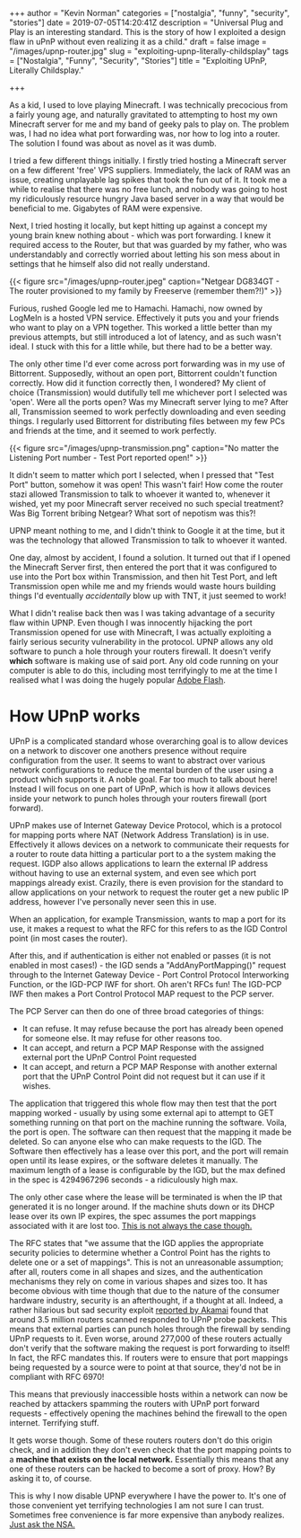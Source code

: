 +++
author = "Kevin Norman"
categories = ["nostalgia", "funny", "security", "stories"]
date = 2019-07-05T14:20:41Z
description = "Universal Plug and Play is an interesting standard. This is the story of how I exploited a design flaw in uPnP without even realizing it as a child."
draft = false
image = "/images/upnp-router.jpg"
slug = "exploiting-upnp-literally-childsplay"
tags = ["Nostalgia", "Funny", "Security", "Stories"]
title = "Exploiting UPnP, Literally Childsplay."

+++

As a kid, I used to love playing Minecraft. I was technically precocious from a fairly young age, and naturally gravitated to attempting to host my own Minecraft server for me and my band of geeky pals to play on. The problem was, I had no idea what port forwarding was, nor how to log into a router. The solution I found was about as novel as it was dumb.

I tried a few different things initially. I firstly tried hosting a Minecraft server on a few different 'free' VPS suppliers. Immediately, the lack of RAM was an issue, creating unplayable lag spikes that took the fun out of it. It took me a while to realise that there was no free lunch, and nobody was going to host my ridiculously resource hungry Java based server in a way that would be beneficial to me. Gigabytes of RAM were expensive.

Next, I tried hosting it locally, but kept hitting up against a concept my young brain knew nothing about - which was port forwarding. I knew it required access to the Router, but that was guarded by my father, who was understandably and correctly worried about letting his son mess about in settings that he himself also did not really understand.

{{< figure src="/images/upnp-router.jpeg" caption="Netgear DG834GT - The router provisioned to my family by Freeserve (remember them?!)" >}}

Furious, rushed Google led me to Hamachi. Hamachi, now owned by LogMeIn is a hosted VPN service. Effectively it puts you and your friends who want to play on a VPN together. This worked a little better than my previous attempts, but still introduced a lot of latency, and as such wasn't ideal. I stuck with this for a little while, but there had to be a better way.

The only other time I'd ever come across port forwarding was in my use of Bittorrent. Supposedly, without an open port, Bittorrent couldn't function correctly. How did it function correctly then, I wondered? My client of choice (Transmission) would dutifully tell me whichever port I selected was 'open'. Were all the ports open? Was my Minecraft server lying to me? After all, Transmission seemed to work perfectly downloading and even seeding things. I regularly used Bittorrent for distributing files between my few PCs and friends at the time, and it seemed to work perfectly.

{{< figure src="/images/upnp-transmission.png" caption="No matter the Listening Port number - Test Port reported open!" >}}

It didn't seem to matter which port I selected, when I pressed that "Test Port" button, somehow it was open! This wasn't fair! How come the router stazi allowed Transmission to talk to whoever it wanted to, whenever it wished, yet my poor Minecraft server received no such special treatment? Was Big Torrent bribing Netgear? What sort of nepotism was this?!

UPNP meant nothing to me, and I didn't think to Google it at the time, but it was the technology that allowed Transmission to talk to whoever it wanted.

One day, almost by accident, I found a solution. It turned out that if I opened the Minecraft Server first, then entered the port that it was configured to use into the Port box within Transmission, and then hit Test Port, and left Transmission open while me and my friends would waste hours building things I'd eventually _accidentally_ blow up with TNT, it just seemed to work!

What I didn't realise back then was I was taking advantage of a security flaw within UPNP. Even though I was innocently hijacking the port Transmission opened for use with Minecraft, I was actually exploiting a fairly serious security vulnerability in the protocol. UPNP allows any old software to punch a hole through your routers firewall. It doesn't verify **which** software is making use of said port. Any old code running on your computer is able to do this, including most terrifyingly to me at the time I realised what I was doing the hugely popular [Adobe Flash](https://www.gnucitizen.org/blog/flash-upnp-attack-faq/).

# How UPnP works

UPnP is a complicated standard whose overarching goal is to allow devices on a network to discover one anothers presence without require configuration from the user. It seems to want to abstract over various network configurations to reduce the mental burden of the user using a product which supports it. A noble goal. Far too much to talk about here! Instead I will focus on one part of UPnP, which is how it allows devices inside your network to punch holes through your routers firewall (port forward).

UPnP makes use of Internet Gateway Device Protocol, which is a protocol for mapping ports where NAT (Network Address Translation) is in use. Effectively it allows devices on a network to communicate their requests for a router to route data hitting a particular port to a the system making the request. IGDP also allows applications to learn the external IP address without having to use an external system, and even see which port mappings already exist. Crazily, there is even provision for the standard to allow applications on your network to request the router get a new public IP address, however I've personally never seen this in use.

When an application, for example Transmission, wants to map a port for its use, it makes a request to what the RFC for this refers to as the IGD Control point (in most cases the router).

After this, and if authentication is either not enabled or passes (it is not enabled in most cases!) - the IGD sends a "AddAnyPortMapping()" request through to the Internet Gateway Device - Port Control Protocol Interworking Function, or the IGD-PCP IWF for short. Oh aren't RFCs fun! The IGD-PCP IWF then makes a Port Control Protocol MAP request to the PCP server.

The PCP Server can then do one of three broad categories of things:

* It can refuse. It may refuse because the port has already been opened for someone else. It may refuse for other reasons too.
* It can accept, and return a PCP MAP Response with the assigned external port the UPnP Control Point requested
* It can accept, and return a PCP MAP Response with another external port that the UPnP Control Point did not request but it can use if it wishes.

The application that triggered this whole flow may then test that the port mapping worked - usually by using some external api to attempt to GET something running on that port on the machine running the software. Voila, the port is open. The software can then request that the mapping it made be deleted. So can anyone else who can make requests to the IGD. The Software then effectively has a lease over this port, and the port will remain open until its lease expires, or the software deletes it manually. The maximum length of a lease is configurable by the IGD, but the max defined in the spec is 4294967296 seconds - a ridiculously high max.

The only other case where the lease will be terminated is when the IP that generated it is no longer around. If the machine shuts down or its DHCP lease over its own IP expires, the spec assumes the port mappings associated with it are lost too. [This is not always the case though.](http://www.upnp-hacks.org/annoyances.html)

The RFC states that "we assume that the IGD applies the appropriate security policies to determine whether a Control Point has the rights to delete one or a set of mappings". This is not an unreasonable assumption; after all, routers come in all shapes and sizes, and the authentication mechanisms they rely on come in various shapes and sizes too. It has become obvious with time though that due to the nature of the consumer hardware industry, security is an afterthought, if a thought at all. Indeed, a rather hilarious but sad security exploit [reported by Akamai](https://blogs.akamai.com/sitr/2018/11/upnproxy-eternalsilence.html) found that around 3.5 million routers scanned responded to UPnP probe packets. This means that external parties can punch holes through the firewall by sending UPnP requests to it. Even worse, around 277,000 of these routers actually don't verify that the software making the request is port forwarding to itself! In fact, the RFC mandates this. If routers were to ensure that port mappings being requested by a source were to point at that source, they'd not be in compliant with RFC 6970!

This means that previously inaccessible hosts within a network can now be reached by attackers spamming the routers with UPnP port forward requests - effectively opening the machines behind the firewall to the open internet. Terrifying stuff.

It gets worse though. Some of these routers routers don't do this origin check, and in addition they don't even check that the port mapping points to a **machine that exists on the local network.** Essentially this means that any one of these routers can be hacked to become a sort of proxy. How? By asking it to, of course.

This is why I now disable UPNP everywhere I have the power to. It's one of those convenient yet terrifying technologies I am not sure I can trust. Sometimes free convenience is far more expensive than anybody realizes. [Just ask the NSA.](https://arstechnica.com/information-technology/2018/11/mass-router-hack-exposes-millions-of-devices-to-potent-nsa-exploit/)
